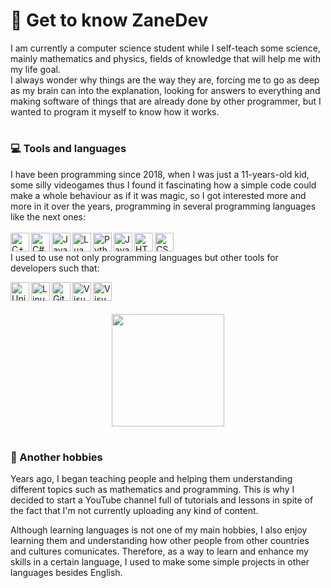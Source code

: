 # 🧠 Get to know ZaneDev

I am currently a computer science student while I self-teach some science, mainly mathematics and physics, fields of knowledge that will help me with my life goal.
<br>I always wonder why things are the way they are, forcing me to go as deep as my brain can into the explanation, looking for answers to everything and making software of things that are already done by other programmer, but I wanted to program it myself to know how it works.
#

### 💻 Tools and languages

I have been programming since 2018, when I was just a 11-years-old kid, some silly videogames thus I found it fascinating how a simple code could make a whole behaviour as if it was magic, so I got interested more and more in it over the years, programming in several programming languages like the next ones:<br><br>
<a href="https://en.wikipedia.org/wiki/C++" target="_blank" title="C++">
  <img align="left" alt="C++" width="30px" src="https://cdn.jsdelivr.net/gh/devicons/devicon@latest/icons/cplusplus/cplusplus-original.svg" />
</a>
<a href="https://learn.microsoft.com/en-us/dotnet/csharp/" target="_blank" title="C#">
  <img align="left" alt="C#" width="30px" src="https://cdn.jsdelivr.net/gh/devicons/devicon@latest/icons/csharp/csharp-original.svg" />
</a>
<a href="https://www.java.com/en/" target="_blank" title="Java">
  <img align="left" alt="Java" width="30px" src="https://cdn.jsdelivr.net/gh/devicons/devicon@latest/icons/java/java-original.svg" />
</a>
<a href="https://lua.org/" target="_blank" title="Lua">
  <img align="left" alt="Lua" width="30px" src="https://cdn.jsdelivr.net/gh/devicons/devicon@latest/icons/lua/lua-original.svg" />
</a>
<a href="https://www.python.org/" target="_blank" title="Python">
  <img align="left" alt="Python" width="30px" src="https://cdn.jsdelivr.net/gh/devicons/devicon@latest/icons/python/python-original.svg" />
</a>
<a href="https://simple.wikipedia.org/wiki/JavaScript" target="_blank" title="JavaScript">
  <img align="left" alt="JavaScript" width="30px" src="https://cdn.jsdelivr.net/gh/devicons/devicon@latest/icons/javascript/javascript-original.svg" />
</a>
<a href="https://developer.mozilla.org/en-US/docs/Web/HTML" target="_blank" title="HTML">
  <img align="left" alt="HTML" width="30px" src="https://cdn.jsdelivr.net/gh/devicons/devicon@latest/icons/html5/html5-original.svg" />
</a>
<a href="https://developer.mozilla.org/en-US/docs/Web/CSS" target="_blank" title="CSS">
  <img align="left" alt="CSS" width="30px" src="https://cdn.jsdelivr.net/gh/devicons/devicon@latest/icons/css3/css3-original.svg" />
</a>
<br>
<p>I used to use not only programming languages but other tools for developers such that:</p>
<a href="https://unity.com/" target="_blank" title="Unity">
  <img align="left" alt="Unity" width="30px" src="https://cdn.jsdelivr.net/gh/devicons/devicon@latest/icons/unity/unity-original.svg" />  
</a>
<a href="https://en.wikipedia.org/wiki/Linux" target="_blank" title="Linux">
  <img align="left" alt="Linux" width="30px" src="https://cdn.jsdelivr.net/gh/devicons/devicon@latest/icons/linux/linux-original.svg" />
</a>
<a href="https://git-scm.com/" target="_blank" title="Git">
  <img align="left" alt="Git" width="30px" src="https://cdn.jsdelivr.net/gh/devicons/devicon@latest/icons/git/git-original.svg" />  
</a>
<a href="https://visualstudio.microsoft.com/" target="_blank" title="VisualStudio">
  <img align="left" alt="VisualStudio" width="30px" src="https://cdn.jsdelivr.net/gh/devicons/devicon@latest/icons/visualstudio/visualstudio-original.svg" />        
</a>
<a href="https://code.visualstudio.com/" target="_blank" title="VisualStudioCode">
  <img align="left" alt="VisualStudioCode" width="30px" src="https://cdn.jsdelivr.net/gh/devicons/devicon@latest/icons/vscode/vscode-original.svg" />        
</a>
<br><br><br>
<div align="center">
  <img height="180em" src="https://github-readme-stats.vercel.app/api/top-langs/?username=ZaneDevv&layout=compact&langs_count=7&theme=tokyonight" />
</div>
          
#
### 📖 Another hobbies

Years ago, I began teaching people and helping them understanding different topics such as mathematics and programming. This is why I decided to start a YouTube channel full of tutorials and lessons in spite of the fact that I'm not currently uploading any kind of content. 
<p style="margin-top: 0;">Although learning languages is not one of my main hobbies, I also enjoy learning them and understanding how other people from other countries and cultures comunicates. Therefore, as a way to learn and enhance my skills in a certain language, I used to make some simple projects in other languages besides English.</p>
